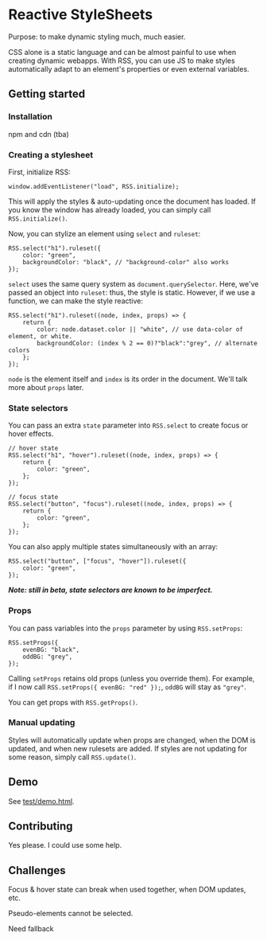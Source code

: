 # Reactive StyleSheets
Purpose: to make dynamic styling much, much easier.

CSS alone is a static language and can be almost painful to use when creating dynamic webapps. With RSS, you can use JS to make styles automatically adapt to an element's properties or even external variables.

## Getting started

### Installation
npm and cdn (tba)

### Creating a stylesheet
First, initialize RSS:
```
window.addEventListener("load", RSS.initialize);
```
This will apply the styles & auto-updating once the document has loaded.
If you know the window has already loaded, you can simply call `RSS.initialize()`.

Now, you can stylize an element using `select` and `ruleset`:
```
RSS.select("h1").ruleset({
    color: "green",
    backgroundColor: "black", // "background-color" also works
});
```
`select` uses the same query system as `document.querySelector`.
Here, we've passed an object into `ruleset`: thus, the style is static.
However, if we use a function, we can make the style reactive:
```
RSS.select("h1").ruleset((node, index, props) => {
    return {
        color: node.dataset.color || "white", // use data-color of element, or white.
        backgroundColor: (index % 2 == 0)?"black":"grey", // alternate colors
    };
});
```
`node` is the element itself and `index` is its order in the document. We'll talk more about `props` later.

### State selectors
You can pass an extra `state` parameter into `RSS.select` to create focus or hover effects.
```
// hover state
RSS.select("h1", "hover").ruleset((node, index, props) => {
    return {
        color: "green",
    };
});

// focus state
RSS.select("button", "focus").ruleset((node, index, props) => {
    return {
        color: "green",
    };
});
```
You can also apply multiple states simultaneously with an array:
```
RSS.select("button", ["focus", "hover"]).ruleset({
    color: "green",
});
```
__*Note: still in beta, state selectors are known to be imperfect.*__

### Props
You can pass variables into the `props` parameter by using `RSS.setProps`:
```
RSS.setProps({
    evenBG: "black",
    oddBG: "grey",
});
```
Calling `setProps` retains old props (unless you override them). For example, if I now call `RSS.setProps({ evenBG: "red" });`, `oddBG` will stay as `"grey"`.

You can get props with `RSS.getProps()`.

### Manual updating
Styles will automatically update when props are changed, when the DOM is updated, and when new rulesets are added. If styles are not updating for some reason, simply call `RSS.update()`.

## Demo
See [test/demo.html](./test/demo.html).

## Contributing
Yes please. I could use some help.

## Challenges
Focus & hover state can break when used together, when DOM updates, etc.

Pseudo-elements cannot be selected.

Need fallback
